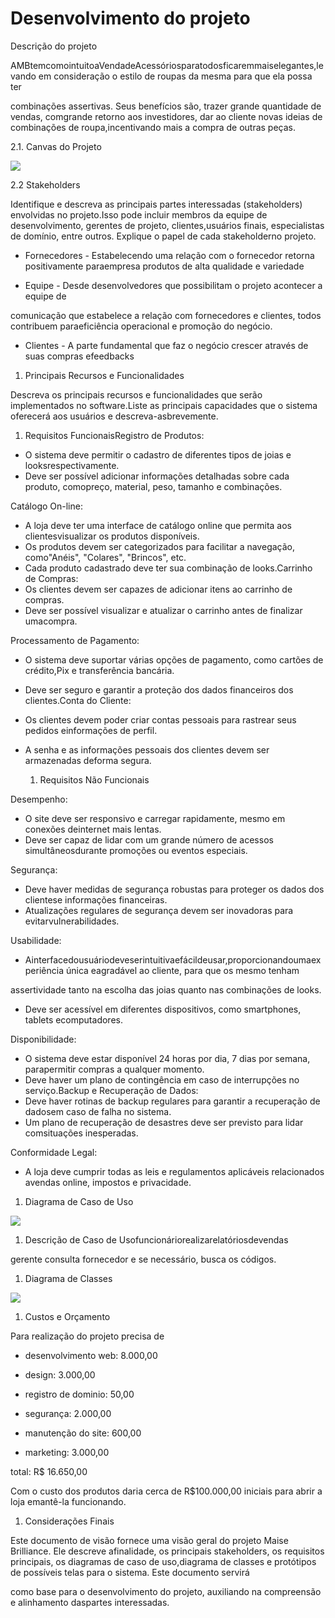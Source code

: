 # Desenvolvimento do projeto

Descrição do projeto

AMBtemcomointuitoaVendadeAcessóriosparatodosficaremmaiselegantes,levando em consideração o estilo de roupas da mesma para que ela possa ter

combinações assertivas. Seus benefícios são, trazer grande quantidade de vendas, comgrande retorno aos investidores, dar ao cliente novas ideias de combinações de roupa,incentivando mais a compra de outras peças.

2.1. Canvas do Projeto

![](RackMultipart20231024-1-7o7971_html_fce8e943e23da3b2.jpg)

2.2 Stakeholders

Identifique e descreva as principais partes interessadas (stakeholders) envolvidas no projeto.Isso pode incluir membros da equipe de desenvolvimento, gerentes de projeto, clientes,usuários finais, especialistas de domínio, entre outros. Explique o papel de cada stakeholderno projeto.

- Fornecedores - Estabelecendo uma relação com o fornecedor retorna positivamente paraempresa produtos de alta qualidade e variedade

- Equipe - Desde desenvolvedores que possibilitam o projeto acontecer a equipe de

comunicação que estabelece a relação com fornecedores e clientes, todos contribuem paraeficiência operacional e promoção do negócio.

- Clientes - A parte fundamental que faz o negócio crescer através de suas compras efeedbacks

1. Principais Recursos e Funcionalidades

Descreva os principais recursos e funcionalidades que serão implementados no software.Liste as principais capacidades que o sistema oferecerá aos usuários e descreva-asbrevemente.

1. Requisitos FuncionaisRegistro de Produtos:

- O sistema deve permitir o cadastro de diferentes tipos de joias e looksrespectivamente.
- Deve ser possível adicionar informações detalhadas sobre cada produto, comopreço, material, peso, tamanho e combinações.

Catálogo On-line:

- A loja deve ter uma interface de catálogo online que permita aos clientesvisualizar os produtos disponíveis.
- Os produtos devem ser categorizados para facilitar a navegação, como"Anéis", "Colares", "Brincos", etc.
- Cada produto cadastrado deve ter sua combinação de looks.Carrinho de Compras:
- Os clientes devem ser capazes de adicionar itens ao carrinho de compras.
- Deve ser possível visualizar e atualizar o carrinho antes de finalizar umacompra.

Processamento de Pagamento:

- O sistema deve suportar várias opções de pagamento, como cartões de crédito,Pix e transferência bancária.
- Deve ser seguro e garantir a proteção dos dados financeiros dos clientes.Conta do Cliente:
- Os clientes devem poder criar contas pessoais para rastrear seus pedidos einformações de perfil.
- A senha e as informações pessoais dos clientes devem ser armazenadas deforma segura.

  1. Requisitos Não Funcionais

Desempenho:

- O site deve ser responsivo e carregar rapidamente, mesmo em conexões deinternet mais lentas.
- Deve ser capaz de lidar com um grande número de acessos simultâneosdurante promoções ou eventos especiais.

Segurança:

- Deve haver medidas de segurança robustas para proteger os dados dos clientese informações financeiras.
- Atualizações regulares de segurança devem ser inovadoras para evitarvulnerabilidades.

Usabilidade:

- Ainterfacedousuáriodeveserintuitivaefácildeusar,proporcionandoumaexperiência única eagradável ao cliente, para que os mesmo tenham

assertividade tanto na escolha das joias quanto nas combinações de looks.

- Deve ser acessível em diferentes dispositivos, como smartphones, tablets ecomputadores.

Disponibilidade:

- O sistema deve estar disponível 24 horas por dia, 7 dias por semana, parapermitir compras a qualquer momento.
- Deve haver um plano de contingência em caso de interrupções no serviço.Backup e Recuperação de Dados:
- Deve haver rotinas de backup regulares para garantir a recuperação de dadosem caso de falha no sistema.
- Um plano de recuperação de desastres deve ser previsto para lidar comsituações inesperadas.

Conformidade Legal:

- A loja deve cumprir todas as leis e regulamentos aplicáveis relacionados avendas online, impostos e privacidade.

1. Diagrama de Caso de Uso

![](RackMultipart20231024-1-7o7971_html_331c7b8870032196.jpg)

1. Descrição de Caso de Usofuncionáriorealizarelatóriosdevendas

gerente consulta fornecedor e se necessário, busca os códigos.

1. Diagrama de Classes

![](RackMultipart20231024-1-7o7971_html_bc7bb30b7cda6c16.png)

1. Custos e Orçamento

Para realização do projeto precisa de

- desenvolvimento web: 8.000,00

- design: 3.000,00

- registro de dominio: 50,00
- segurança: 2.000,00
- manutenção do site: 600,00
- marketing: 3.000,00

total: R$ 16.650,00

Com o custo dos produtos daria cerca de R$100.000,00 iniciais para abrir a loja emantê-la funcionando.

1. Considerações Finais

Este documento de visão fornece uma visão geral do projeto Maise Brilliance. Ele descreve afinalidade, os principais stakeholders, os requisitos principais, os diagramas de caso de uso,diagrama de classes e protótipos de possíveis telas para o sistema. Este documento servirá

como base para o desenvolvimento do projeto, auxiliando na compreensão e alinhamento daspartes interessadas.
